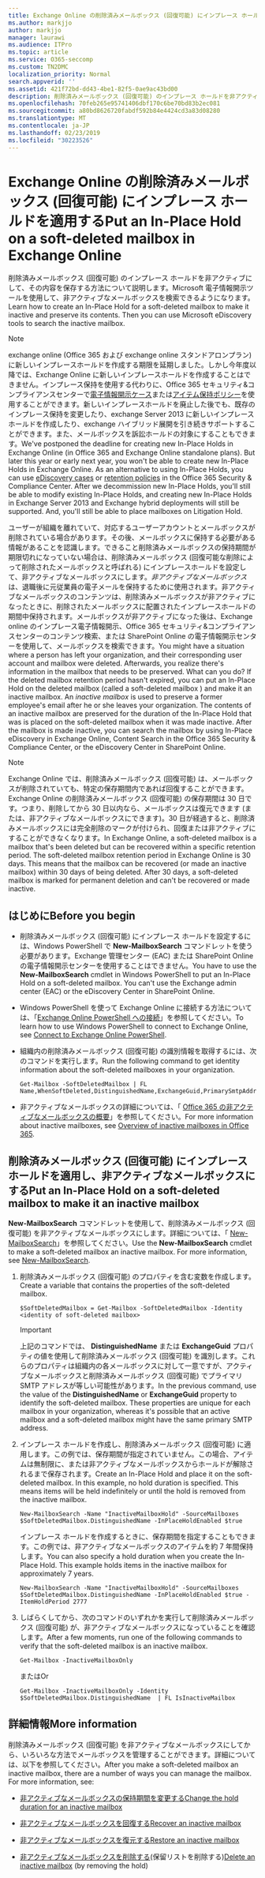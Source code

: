 ```yaml
---
title: Exchange Online の削除済みメールボックス (回復可能) にインプレース ホールドを適用する
ms.author: markjjo
author: markjjo
manager: laurawi
ms.audience: ITPro
ms.topic: article
ms.service: O365-seccomp
ms.custom: TN2DMC
localization_priority: Normal
search.appverid: ''
ms.assetid: 421f72bd-dd43-4be1-82f5-0ae9ac43bd00
description: 削除済みメールボックス (回復可能) のインプレース ホールドを非アクティブにして、その内容を保存する方法について説明します。Microsoft 電子情報開示ツールを使用して、非アクティブなメールボックスを検索できるようになります。
ms.openlocfilehash: 70feb265e95741406dbf170c6be70bd83b2ec081
ms.sourcegitcommit: a80bd8626720fabdf592b84e4424cd3a83d08280
ms.translationtype: MT
ms.contentlocale: ja-JP
ms.lasthandoff: 02/23/2019
ms.locfileid: "30223526"
---
```

# <a name="put-an-in-place-hold-on-a-soft-deleted-mailbox-in-exchange-online"></a><span data-ttu-id="2f4de-104">Exchange Online の削除済みメールボックス (回復可能) にインプレース ホールドを適用する</span><span class="sxs-lookup"><span data-stu-id="2f4de-104">Put an In-Place Hold on a soft-deleted mailbox in Exchange Online</span></span>

<span data-ttu-id="2f4de-p102">削除済みメールボックス (回復可能) のインプレース ホールドを非アクティブにして、その内容を保存する方法について説明します。Microsoft 電子情報開示ツールを使用して、非アクティブなメールボックスを検索できるようになります。</span><span class="sxs-lookup"><span data-stu-id="2f4de-p102">Learn how to create an In-Place Hold for a soft-deleted mailbox to make it inactive and preserve its contents. Then you can use Microsoft eDiscovery tools to search the inactive mailbox.</span></span>
  
> [!NOTE]
> <span data-ttu-id="2f4de-p103">exchange online (Office 365 および exchange online スタンドアロンプラン) に新しいインプレースホールドを作成する期限を延期しました。しかし今年度以降では、Exchange Online に新しいインプレースホールドを作成することはできません。インプレース保持を使用する代わりに、Office 365 セキュリティ&amp;コンプライアンスセンターで[電子情報開示ケース](https://go.microsoft.com/fwlink/?linkid=780738)または[アイテム保持ポリシー](https://go.microsoft.com/fwlink/?linkid=827811)を使用することができます。新しいインプレースホールドを廃止した後でも、既存のインプレース保持を変更したり、exchange Server 2013 に新しいインプレースホールドを作成したり、exchange ハイブリッド展開を引き続きサポートすることができます。また、メールボックスを訴訟ホールドの対象にすることもできます。</span><span class="sxs-lookup"><span data-stu-id="2f4de-p103">We've postponed the deadline for creating new In-Place Holds in Exchange Online (in Office 365 and Exchange Online standalone plans). But later this year or early next year, you won't be able to create new In-Place Holds in Exchange Online. As an alternative to using In-Place Holds, you can use [eDiscovery cases](https://go.microsoft.com/fwlink/?linkid=780738) or [retention policies](https://go.microsoft.com/fwlink/?linkid=827811) in the Office 365 Security &amp; Compliance Center. After we decommission new In-Place Holds, you'll still be able to modify existing In-Place Holds, and creating new In-Place Holds in Exchange Server 2013 and Exchange hybrid deployments will still be supported. And, you'll still be able to place mailboxes on Litigation Hold.</span></span> 
  
<span data-ttu-id="2f4de-p104">ユーザーが組織を離れていて、対応するユーザーアカウントとメールボックスが削除されている場合があります。その後、メールボックスに保持する必要がある情報があることを認識します。できること削除済みメールボックスの保持期間が期限切れになっていない場合は、削除済みメールボックス (回復可能な削除によって削除されたメールボックスと呼ばれる) にインプレースホールドを設定して、非アクティブなメールボックスにします。*非アクティブなメールボックス*は、退職後に元従業員の電子メールを保持するために使用されます。非アクティブなメールボックスのコンテンツは、削除済みメールボックスが非アクティブになったときに、削除されたメールボックスに配置されたインプレースホールドの期間中保持されます。メールボックスが非アクティブになった後は、Exchange online のインプレース電子情報開示、Office 365 セキュリティ&amp;コンプライアンスセンターのコンテンツ検索、または SharePoint Online の電子情報開示センターを使用して、メールボックスを検索できます。</span><span class="sxs-lookup"><span data-stu-id="2f4de-p104">You might have a situation where a person has left your organization, and their corresponding user account and mailbox were deleted. Afterwards, you realize there's information in the mailbox that needs to be preserved. What can you do? If the deleted mailbox retention period hasn't expired, you can put an In-Place Hold on the deleted mailbox (called a  soft-deleted mailbox ) and make it an inactive mailbox. An  *inactive mailbox*  is used to preserve a former employee's email after he or she leaves your organization. The contents of an inactive mailbox are preserved for the duration of the In-Place Hold that was is placed on the soft-deleted mailbox when it was made inactive. After the mailbox is made inactive, you can search the mailbox by using In-Place eDiscovery in Exchange Online, Content Search in the Office 365 Security &amp; Compliance Center, or the eDiscovery Center in SharePoint Online.</span></span> 
  
> [!NOTE]
> <span data-ttu-id="2f4de-p105">Exchange Online では、削除済みメールボックス (回復可能) は、メールボックスが削除されていても、特定の保存期間内であれば回復することができます。Exchange Online の削除済みメールボックス (回復可能) の保存期間は 30 日です。つまり、削除してから 30 日以内なら、メールボックスは復元できます (または、非アクティブなメールボックスにできます)。30 日が経過すると、削除済みメールボックスには完全削除のマークが付けられ、回復または非アクティブにすることができなくなります。</span><span class="sxs-lookup"><span data-stu-id="2f4de-p105">In Exchange Online, a soft-deleted mailbox is a mailbox that's been deleted but can be recovered within a specific retention period. The soft-deleted mailbox retention period in Exchange Online is 30 days. This means that the mailbox can be recovered (or made an inactive mailbox) within 30 days of being deleted. After 30 days, a soft-deleted mailbox is marked for permanent deletion and can't be recovered or made inactive.</span></span> 
  
## <a name="before-you-begin"></a><span data-ttu-id="2f4de-123">はじめに</span><span class="sxs-lookup"><span data-stu-id="2f4de-123">Before you begin</span></span>

- <span data-ttu-id="2f4de-p106">削除済みメールボックス (回復可能) にインプレース ホールドを設定するには、Windows PowerShell で **New-MailboxSearch** コマンドレットを使う必要があります。Exchange 管理センター (EAC) または SharePoint Online の電子情報開示センターを使用することはできません。</span><span class="sxs-lookup"><span data-stu-id="2f4de-p106">You have to use the **New-MailboxSearch** cmdlet in Windows PowerShell to put an In-Place Hold on a soft-deleted mailbox. You can't use the Exchange admin center (EAC) or the eDiscovery Center in SharePoint Online.</span></span> 
    
- <span data-ttu-id="2f4de-126">Windows PowerShell を使って Exchange Online に接続する方法については、「[Exchange Online PowerShell への接続](https://go.microsoft.com/fwlink/p/?linkid=396554)」を参照してください。</span><span class="sxs-lookup"><span data-stu-id="2f4de-126">To learn how to use Windows PowerShell to connect to Exchange Online, see [Connect to Exchange Online PowerShell](https://go.microsoft.com/fwlink/p/?linkid=396554).</span></span>
    
- <span data-ttu-id="2f4de-127">組織内の削除済みメールボックス (回復可能) の識別情報を取得するには、次のコマンドを実行します。</span><span class="sxs-lookup"><span data-stu-id="2f4de-127">Run the following command to get identity information about the soft-deleted mailboxes in your organization.</span></span> 
    
  ```
  Get-Mailbox -SoftDeletedMailbox | FL Name,WhenSoftDeleted,DistinguishedName,ExchangeGuid,PrimarySmtpAddress
  ```

- <span data-ttu-id="2f4de-128">非アクティブなメールボックスの詳細については、「 [Office 365 の非アクティブなメールボックスの概要](inactive-mailboxes-in-office-365.md)」を参照してください。</span><span class="sxs-lookup"><span data-stu-id="2f4de-128">For more information about inactive mailboxes, see [Overview of inactive mailboxes in Office 365](inactive-mailboxes-in-office-365.md).</span></span>
    
## <a name="put-an-in-place-hold-on-a-soft-deleted-mailbox-to-make-it-an-inactive-mailbox"></a><span data-ttu-id="2f4de-129">削除済みメールボックス (回復可能) にインプレース ホールドを適用し、非アクティブなメールボックスにする</span><span class="sxs-lookup"><span data-stu-id="2f4de-129">Put an In-Place Hold on a soft-deleted mailbox to make it an inactive mailbox</span></span>

<span data-ttu-id="2f4de-p107">**New-MailboxSearch** コマンドレットを使用して、削除済みメールボックス (回復可能) を非アクティブなメールボックスにします。詳細については、「 [New-MailboxSearch](http://technet.microsoft.com/library/74303b47-bb49-407c-a43b-590356eae35c.aspx)」を参照してください。</span><span class="sxs-lookup"><span data-stu-id="2f4de-p107">Use the **New-MailboxSearch** cmdlet to make a soft-deleted mailbox an inactive mailbox. For more information, see [New-MailboxSearch](http://technet.microsoft.com/library/74303b47-bb49-407c-a43b-590356eae35c.aspx).</span></span>
  
1. <span data-ttu-id="2f4de-132">削除済みメールボックス (回復可能) のプロパティを含む変数を作成します。</span><span class="sxs-lookup"><span data-stu-id="2f4de-132">Create a variable that contains the properties of the soft-deleted mailbox.</span></span> 
    
   ```
   $SoftDeletedMailbox = Get-Mailbox -SoftDeletedMailbox -Identity <identity of soft-deleted mailbox>
   ```

    > [!IMPORTANT]
    > <span data-ttu-id="2f4de-p108">上記のコマンドでは、 **DistinguishedName** または **ExchangeGuid** プロパティの値を使用して削除済みメールボックス (回復可能) を識別します。これらのプロパティは組織内の各メールボックスに対して一意ですが、アクティブなメールボックスと削除済みメールボックス (回復可能) でプライマリ SMTP アドレスが等しい可能性があります。</span><span class="sxs-lookup"><span data-stu-id="2f4de-p108">In the previous command, use the value of the **DistinguishedName** or **ExchangeGuid** property to identify the soft-deleted mailbox. These properties are unique for each mailbox in your organization, whereas it's possible that an active mailbox and a soft-deleted mailbox might have the same primary SMTP address.</span></span> 
  
2. <span data-ttu-id="2f4de-p109">インプレース ホールドを作成し、削除済みメールボックス (回復可能) に適用します。この例では、保存期間が指定されていません。この場合、アイテムは無制限に、または非アクティブなメールボックスからホールドが解除されるまで保存されます。</span><span class="sxs-lookup"><span data-stu-id="2f4de-p109">Create an In-Place Hold and place it on the soft-deleted mailbox. In this example, no hold duration is specified. This means items will be held indefinitely or until the hold is removed from the inactive mailbox.</span></span>
    
   ```
   New-MailboxSearch -Name "InactiveMailboxHold" -SourceMailboxes $SoftDeletedMailbox.DistinguishedName -InPlaceHoldEnabled $true
    ```
   <span data-ttu-id="2f4de-p110">インプレース ホールドを作成するときに、保存期間を指定することもできます。この例では、非アクティブなメールボックスのアイテムを約 7 年間保持します。</span><span class="sxs-lookup"><span data-stu-id="2f4de-p110">You can also specify a hold duration when you create the In-Place Hold. This example holds items in the inactive mailbox for approximately 7 years.</span></span>
    
   ```
   New-MailboxSearch -Name "InactiveMailboxHold" -SourceMailboxes $SoftDeletedMailbox.DistinguishedName -InPlaceHoldEnabled $true -ItemHoldPeriod 2777
   ```

3. <span data-ttu-id="2f4de-140">しばらくしてから、次のコマンドのいずれかを実行して削除済みメールボックス (回復可能) が、非アクティブなメールボックスになっていることを確認します。</span><span class="sxs-lookup"><span data-stu-id="2f4de-140">After a few moments, run one of the following commands to verify that the soft-deleted mailbox is an inactive mailbox.</span></span>
    
   ```
   Get-Mailbox -InactiveMailboxOnly
   ```

    <span data-ttu-id="2f4de-141">または</span><span class="sxs-lookup"><span data-stu-id="2f4de-141">Or</span></span>
    
   ```
   Get-Mailbox -InactiveMailboxOnly -Identity $SoftDeletedMailbox.DistinguishedName  | FL IsInactiveMailbox
   ```

## <a name="more-information"></a><span data-ttu-id="2f4de-142">詳細情報</span><span class="sxs-lookup"><span data-stu-id="2f4de-142">More information</span></span>

<span data-ttu-id="2f4de-p111">削除済みメールボックス (回復可能) を非アクティブなメールボックスにしてから、いろいろな方法でメールボックスを管理することができます。詳細については、以下を参照してください。</span><span class="sxs-lookup"><span data-stu-id="2f4de-p111">After you make a soft-deleted mailbox an inactive mailbox, there are a number of ways you can manage the mailbox. For more information, see:</span></span>
  
- [<span data-ttu-id="2f4de-145">非アクティブなメールボックスの保持期間を変更する</span><span class="sxs-lookup"><span data-stu-id="2f4de-145">Change the hold duration for an inactive mailbox</span></span>](change-the-hold-duration-for-an-inactive-mailbox.md)
    
- [<span data-ttu-id="2f4de-146">非アクティブなメールボックスを回復する</span><span class="sxs-lookup"><span data-stu-id="2f4de-146">Recover an inactive mailbox</span></span>](recover-an-inactive-mailbox.md)
    
- [<span data-ttu-id="2f4de-147">非アクティブなメールボックスを復元する</span><span class="sxs-lookup"><span data-stu-id="2f4de-147">Restore an inactive mailbox</span></span>](restore-an-inactive-mailbox.md)
    
- <span data-ttu-id="2f4de-148">[非アクティブなメールボックスを削除する](delete-an-inactive-mailbox.md)(保留リストを削除する)</span><span class="sxs-lookup"><span data-stu-id="2f4de-148">[Delete an inactive mailbox](delete-an-inactive-mailbox.md) (by removing the hold)</span></span>
